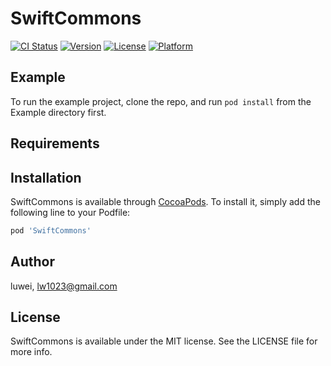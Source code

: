 # SwiftCommons

[![CI Status](http://img.shields.io/travis/luwei/SwiftCommons.svg?style=flat)](https://travis-ci.org/luwei/SwiftCommons)
[![Version](https://img.shields.io/cocoapods/v/SwiftCommons.svg?style=flat)](http://cocoapods.org/pods/SwiftCommons)
[![License](https://img.shields.io/cocoapods/l/SwiftCommons.svg?style=flat)](http://cocoapods.org/pods/SwiftCommons)
[![Platform](https://img.shields.io/cocoapods/p/SwiftCommons.svg?style=flat)](http://cocoapods.org/pods/SwiftCommons)

## Example

To run the example project, clone the repo, and run `pod install` from the Example directory first.

## Requirements

## Installation

SwiftCommons is available through [CocoaPods](http://cocoapods.org). To install
it, simply add the following line to your Podfile:

```ruby
pod 'SwiftCommons'
```

## Author

luwei, lw1023@gmail.com

## License

SwiftCommons is available under the MIT license. See the LICENSE file for more info.
